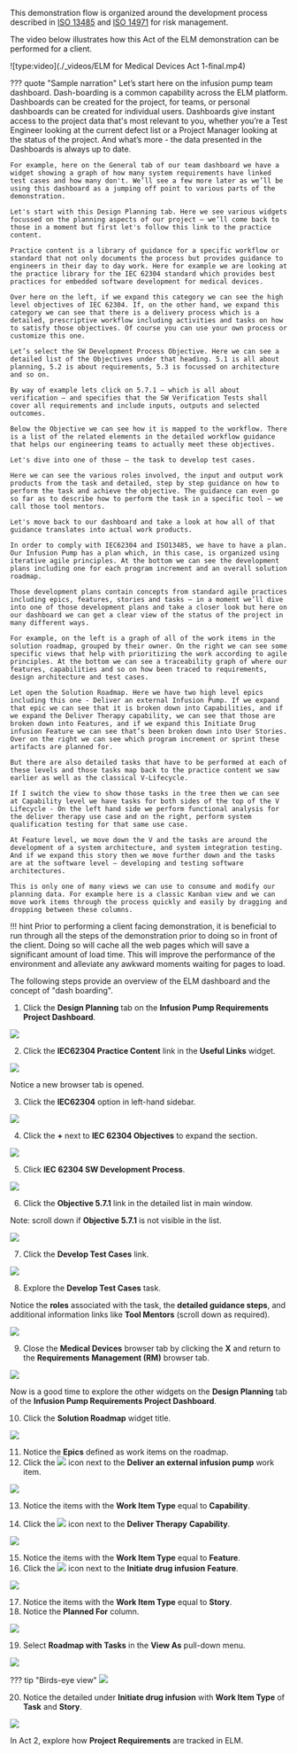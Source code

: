 This demonstration flow is organized around the development process described in <a href="https://www.iso.org/standard/59752.html" target="_blank">ISO 13485</a> and <a href="https://www.iso.org/standard/72704.html" target="_blank">ISO 14971</a> for risk management.

The video below illustrates how this Act of the ELM demonstration can be performed for a client.

![type:video](./_videos/ELM for Medical Devices Act 1-final.mp4)

??? quote "Sample narration"
    Let’s start here on the infusion pump team dashboard. Dash-boarding is a common capability across the ELM platform. Dashboards can be created for the project, for teams, or personal dashboards can be created for individual users. Dashboards give instant access to the project data that's most relevant to you, whether you’re a Test Engineer looking at the current defect list or a Project Manager looking at the status of the project. And what’s more - the data presented in the Dashboards is always up to date.

    For example, here on the General tab of our team dashboard we have a widget showing a graph of how many system requirements have linked test cases and how many don't. We’ll see a few more later as we’ll be using this dashboard as a jumping off point to various parts of the demonstration.

    Let's start with this Design Planning tab. Here we see various widgets focussed on the planning aspects of our project – we’ll come back to those in a moment but first let's follow this link to the practice content.

    Practice content is a library of guidance for a specific workflow or standard that not only documents the process but provides guidance to engineers in their day to day work. Here for example we are looking at the practice library for the IEC 62304 standard which provides best practices for embedded software development for medical devices.

    Over here on the left, if we expand this category we can see the high level objectives of IEC 62304. If, on the other hand, we expand this category we can see that there is a delivery process which is a detailed, prescriptive workflow including activities and tasks on how to satisfy those objectives. Of course you can use your own process or customize this one.

    Let’s select the SW Development Process Objective. Here we can see a detailed list of the Objectives under that heading. 5.1 is all about planning, 5.2 is about requirements, 5.3 is focussed on architecture and so on.

    By way of example lets click on 5.7.1 – which is all about verification – and specifies that the SW Verification Tests shall cover all requirements and include inputs, outputs and selected outcomes.

    Below the Objective we can see how it is mapped to the workflow. There is a list of the related elements in the detailed workflow guidance that helps our engineering teams to actually meet these objectives.

    Let's dive into one of those – the task to develop test cases.

    Here we can see the various roles involved, the input and output work products from the task and detailed, step by step guidance on how to perform the task and achieve the objective. The guidance can even go so far as to describe how to perform the task in a specific tool – we call those tool mentors.

    Let's move back to our dashboard and take a look at how all of that guidance translates into actual work products.

    In order to comply with IEC62304 and ISO13485, we have to have a plan. Our Infusion Pump has a plan which, in this case, is organized using iterative agile principles. At the bottom we can see the development plans including one for each program increment and an overall solution roadmap.

    Those development plans contain concepts from standard agile practices including epics, features, stories and tasks – in a moment we’ll dive into one of those development plans and take a closer look but here on our dashboard we can get a clear view of the status of the project in many different ways.

    For example, on the left is a graph of all of the work items in the solution roadmap, grouped by their owner. On the right we can see some specific views that help with prioritizing the work according to agile principles. At the bottom we can see a traceability graph of where our features, capabilities and so on how been traced to requirements, design architecture and test cases.

    Let open the Solution Roadmap. Here we have two high level epics including this one - Deliver an external Infusion Pump. If we expand that epic we can see that it is broken down into Capabilities, and if we expand the Deliver Therapy capability, we can see that those are broken down into Features, and if we expand this Initiate Drug infusion Feature we can see that’s been broken down into User Stories. Over on the right we can see which program increment or sprint these artifacts are planned for.

    But there are also detailed tasks that have to be performed at each of these levels and those tasks map back to the practice content we saw earlier as well as the classical V-Lifecycle.

    If I switch the view to show those tasks in the tree then we can see at Capability level we have tasks for both sides of the top of the V Lifecycle - On the left hand side we perform functional analysis for the deliver therapy use case and on the right, perform system qualification testing for that same use case.

    At Feature level, we move down the V and the tasks are around the development of a system architecture, and system integration testing. And if we expand this story then we move further down and the tasks are at the software level – developing and testing software architectures.

    This is only one of many views we can use to consume and modify our planning data. For example here is a classic Kanban view and we can move work items through the process quickly and easily by dragging and dropping between these columns.

!!! hint
    Prior to performing a client facing demonstration, it is beneficial to run through all the steps of the demonstration prior to doing so in front of the client. Doing so will cache all the web pages which will save a significant amount of load time. This will improve the performance of the environment and alleviate any awkward moments waiting for pages to load.

The following steps provide an overview of the ELM dashboard and the concept of "dash boarding".

1. Click the **Design Planning** tab on the **Infusion Pump Requirements Project Dashboard**.

![](_attachments/Dashboard-main-to-DesignPlanning.png)

2. Click the **IEC62304 Practice Content** link in the **Useful Links** widget.

![](_attachments/Dashboard-DesignPlanning.png)

Notice a new browser tab is opened.

3. Click the **IEC62304** option in left-hand sidebar.

![](_attachments/Dashboard-DesignPlanning-Menu.png)

4. Click the **+** next to **IEC 62304 Objectives** to expand the section.

![](_attachments/Dashboard-DesignPlanning-Menu2.png)

5. Click **IEC 62304 SW Development Process**.

![](_attachments/Dashboard-DesignPlanning-Menu3.png)

6. Click the **Objective 5.7.1** link in the detailed list in main window.

Note: scroll down if **Objective 5.7.1** is not visible in the list.

![](_attachments/Dashboard-DesignPlanning-SWDevelopmentProcess.png)

7. Click the **Develop Test Cases** link.

![](_attachments/Dashboard-DesignPlanning-Objective571.png)

8. Explore the **Develop Test Cases** task.

Notice the **roles** associated with the task, the **detailed guidance steps**, and additional information links like **Tool Mentors** (scroll down as required).

![](_attachments/TaskDevelopTestCases.png)

9. Close the **Medical Devices** browser tab by clicking the **X** and return to the **Requirements Management (RM)** browser tab.

![](_attachments/Dashboard-DesignPlanning-CloseTab.png)

Now is a good time to explore the other widgets on the **Design Planning** tab of the **Infusion Pump Requirements Project Dashboard**.

10. Click the **Solution Roadmap** widget title.

![](_attachments/Dashboard-DesignPlanning-SolutionRoadmapWidget.png)

11. Notice the **Epics** defined as work items on the roadmap.
12. Click the ![](_attachments/ExpandIcon.png) icon next to the **Deliver an external infusion pump** work item.

![](_attachments/Dashboard-DesignPlanning-SolutionRoadmap-Summary.png)

13. Notice the items with the **Work Item Type** equal to **Capability**.

14. Click the ![](_attachments/ExpandIcon.png) icon next to the **Deliver Therapy** **Capability**.

![](_attachments/Dashboard-DesignPlanning-SolutionRoadmap-SummaryExpanded.png)

15. Notice the items with the **Work Item Type** equal to **Feature**.
16. Click the ![](_attachments/ExpandIcon.png) icon next to the **Initiate drug infusion** **Feature**.

![](_attachments/Dashboard-DesignPlanning-SolutionRoadmap-InitiateDrugInfusion-1.png)

17. Notice the items with the **Work Item Type** equal to **Story**.
18. Notice the **Planned For** column.

![](_attachments/Dashboard-DesignPlanning-SolutionRoadmap-InitiateDrugInfusion-2.png)

19. Select **Roadmap with Tasks** in the **View As** pull-down menu.

![](_attachments/Dashboard-DesignPlanning-SolutionRoadmap-ViewAsMenu.png)

??? tip "Birds-eye view"
    ![](_attachments/Dashboard-DesignPlanning-SolutionRoadmap-ViewAs-BEV.png)

20. Notice the detailed under **Initiate drug infusion** with **Work Item Type** of **Task** and **Story**.

![](_attachments/Dashboard-DesignPlanning-SolutionRoadmap-ViewDetails.png)

In Act 2, explore how **Project Requirements** are tracked in ELM.
